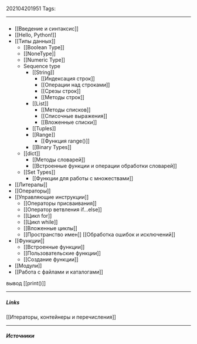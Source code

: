 202104201951
Tags:
___
###
- [[Введение и синтаксис]]
- [[Hello, Python!]]
- [[Типы данных]]
	- [[Boolean Type]]
	- [[NoneType]]
	- [[Numeric Type]]
	- Sequence type
		- [[String]]
			- [[Индексация строк]]
			- [[Операции над строками]]
			- [[Срезы строк]]
			- [[Методы строк]]
		- [[List]]
			- [[Методы списков]]
			- [[Списочные выражения]]
			- [[Вложенные списки]]
		- [[Tuples]]
		- [[Range]]
			- [[Функция range()]]
		- [[Binary Types]]
	- [[dict]]
		- [[Методы словарей]]
		- [[Встроенные функции и операции обработки словарей]]
	- [[Set Types]]
		- [[Функции для работы с множествами]]
- [[Литералы]]
- [[Операторы]]
- [[Управляющие инструкции]]
	- [[Операторы присваивания]]
	- [[Оператор ветвления if...else]]
	- [[Цикл for]]
	- [[Цикл while]]
	- [[Вложенные циклы]]
	-  [[Пространство имен]]
[[Обработка ошибок и исключений]]
- [[Функции]]
	- [[Встроенные функции]]
	- [[Пользовательские функции]]
	- [[Создание функции]]
- [[Модули]]
- [[Работа с файлами и каталогами]]



вывод [[print()]]
___
##### Links
[[Итераторы, контейнеры и перечисления]]


---
##### Источники
